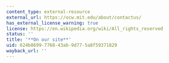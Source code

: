 ```yaml
---
content_type: external-resource
external_url: https://ocw.mit.edu/about/contactus/
has_external_license_warning: true
license: https://en.wikipedia.org/wiki/All_rights_reserved
status: ''
title: '**On our site**'
uid: 624b8699-7768-43ab-9d77-5a8f59371829
wayback_url: ''
---
```

